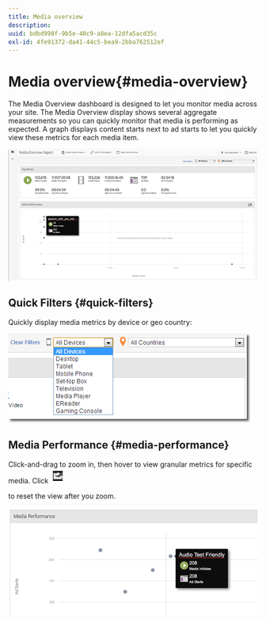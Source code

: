 ```yaml
---
title: Media overview
description: 
uuid: bdbd998f-9b5e-40c9-a8ea-12dfa5acd35c
exl-id: 4fe91372-da41-44c5-bea9-2bba762512ef
---
```

# Media overview{#media-overview}

The Media Overview dashboard is designed to let you monitor media across your site. The Media Overview display shows several aggregate measurements so you can quickly monitor that media is performing as expected. A graph displays content starts next to ad starts to let you quickly view these metrics for each media item. 

![](assets/media_overview.png) 

<!--
![](assets/media_overview.png){width="672px"} 
-->

## Quick Filters {#quick-filters}

Quickly display media metrics by device or geo country: 

![](assets/video-overview-report-filters.png)

<!--
![](assets/video-overview-report-filters.png){width="400px"}
-->

## Media Performance {#media-performance}

Click-and-drag to zoom in, then hover to view granular metrics for specific media. Click  ![](assets/video-overview-report-revert.png)

to reset the view after you zoom. 

![](assets/media_overview_zoom.png)

<!--
![](assets/media_overview_zoom.png){width="400px"}
-->
